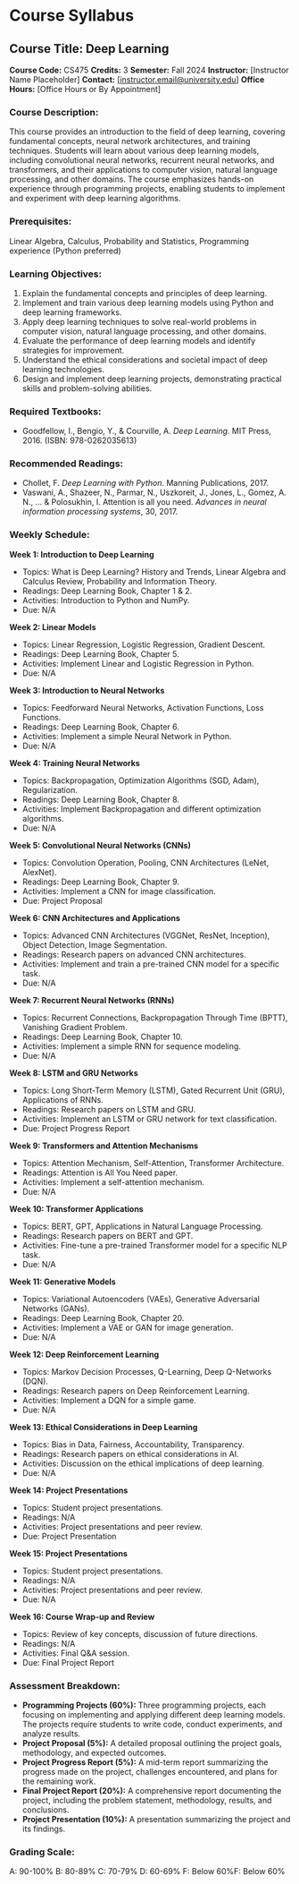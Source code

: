 # Course Syllabus
## Course Title: Deep Learning
**Course Code:** CS475
**Credits:** 3
**Semester:** Fall 2024
**Instructor:** [Instructor Name Placeholder]
**Contact:** [instructor.email@university.edu]
**Office Hours:** [Office Hours or By Appointment]

### Course Description:
This course provides an introduction to the field of deep learning, covering fundamental concepts, neural network architectures, and training techniques. Students will learn about various deep learning models, including convolutional neural networks, recurrent neural networks, and transformers, and their applications to computer vision, natural language processing, and other domains. The course emphasizes hands-on experience through programming projects, enabling students to implement and experiment with deep learning algorithms.

### Prerequisites:
Linear Algebra, Calculus, Probability and Statistics, Programming experience (Python preferred)

### Learning Objectives:
1.  Explain the fundamental concepts and principles of deep learning.
2.  Implement and train various deep learning models using Python and deep learning frameworks.
3.  Apply deep learning techniques to solve real-world problems in computer vision, natural language processing, and other domains.
4.  Evaluate the performance of deep learning models and identify strategies for improvement.
5.  Understand the ethical considerations and societal impact of deep learning technologies.
6.  Design and implement deep learning projects, demonstrating practical skills and problem-solving abilities.

### Required Textbooks:
- Goodfellow, I., Bengio, Y., & Courville, A. *Deep Learning*. MIT Press, 2016. (ISBN: 978-0262035613)

### Recommended Readings:
- Chollet, F. *Deep Learning with Python*. Manning Publications, 2017.
- Vaswani, A., Shazeer, N., Parmar, N., Uszkoreit, J., Jones, L., Gomez, A. N., ... & Polosukhin, I. Attention is all you need. *Advances in neural information processing systems*, 30, 2017.

### Weekly Schedule:
**Week 1: Introduction to Deep Learning**
- Topics: What is Deep Learning? History and Trends, Linear Algebra and Calculus Review, Probability and Information Theory.
- Readings: Deep Learning Book, Chapter 1 & 2.
- Activities: Introduction to Python and NumPy.
- Due: N/A

**Week 2: Linear Models**
- Topics: Linear Regression, Logistic Regression, Gradient Descent.
- Readings: Deep Learning Book, Chapter 5.
- Activities: Implement Linear and Logistic Regression in Python.
- Due: N/A

**Week 3: Introduction to Neural Networks**
- Topics: Feedforward Neural Networks, Activation Functions, Loss Functions.
- Readings: Deep Learning Book, Chapter 6.
- Activities: Implement a simple Neural Network in Python.
- Due: N/A

**Week 4: Training Neural Networks**
- Topics: Backpropagation, Optimization Algorithms (SGD, Adam), Regularization.
- Readings: Deep Learning Book, Chapter 8.
- Activities: Implement Backpropagation and different optimization algorithms.
- Due: N/A

**Week 5: Convolutional Neural Networks (CNNs)**
- Topics: Convolution Operation, Pooling, CNN Architectures (LeNet, AlexNet).
- Readings: Deep Learning Book, Chapter 9.
- Activities: Implement a CNN for image classification.
- Due: Project Proposal

**Week 6: CNN Architectures and Applications**
- Topics: Advanced CNN Architectures (VGGNet, ResNet, Inception), Object Detection, Image Segmentation.
- Readings: Research papers on advanced CNN architectures.
- Activities: Implement and train a pre-trained CNN model for a specific task.
- Due: N/A

**Week 7: Recurrent Neural Networks (RNNs)**
- Topics: Recurrent Connections, Backpropagation Through Time (BPTT), Vanishing Gradient Problem.
- Readings: Deep Learning Book, Chapter 10.
- Activities: Implement a simple RNN for sequence modeling.
- Due: N/A

**Week 8: LSTM and GRU Networks**
- Topics: Long Short-Term Memory (LSTM), Gated Recurrent Unit (GRU), Applications of RNNs.
- Readings: Research papers on LSTM and GRU.
- Activities: Implement an LSTM or GRU network for text classification.
- Due: Project Progress Report

**Week 9: Transformers and Attention Mechanisms**
- Topics: Attention Mechanism, Self-Attention, Transformer Architecture.
- Readings: Attention is All You Need paper.
- Activities: Implement a self-attention mechanism.
- Due: N/A

**Week 10: Transformer Applications**
- Topics: BERT, GPT, Applications in Natural Language Processing.
- Readings: Research papers on BERT and GPT.
- Activities: Fine-tune a pre-trained Transformer model for a specific NLP task.
- Due: N/A

**Week 11: Generative Models**
- Topics: Variational Autoencoders (VAEs), Generative Adversarial Networks (GANs).
- Readings: Deep Learning Book, Chapter 20.
- Activities: Implement a VAE or GAN for image generation.
- Due: N/A

**Week 12: Deep Reinforcement Learning**
- Topics: Markov Decision Processes, Q-Learning, Deep Q-Networks (DQN).
- Readings: Research papers on Deep Reinforcement Learning.
- Activities: Implement a DQN for a simple game.
- Due: N/A

**Week 13: Ethical Considerations in Deep Learning**
- Topics: Bias in Data, Fairness, Accountability, Transparency.
- Readings: Research papers on ethical considerations in AI.
- Activities: Discussion on the ethical implications of deep learning.
- Due: N/A

**Week 14: Project Presentations**
- Topics: Student project presentations.
- Readings: N/A
- Activities: Project presentations and peer review.
- Due: Project Presentation

**Week 15: Project Presentations**
- Topics: Student project presentations.
- Readings: N/A
- Activities: Project presentations and peer review.
- Due: N/A

**Week 16: Course Wrap-up and Review**
- Topics: Review of key concepts, discussion of future directions.
- Readings: N/A
- Activities: Final Q&A session.
- Due: Final Project Report

### Assessment Breakdown:
*   **Programming Projects (60%):** Three programming projects, each focusing on implementing and applying different deep learning models. The projects require students to write code, conduct experiments, and analyze results.
*   **Project Proposal (5%):** A detailed proposal outlining the project goals, methodology, and expected outcomes.
*   **Project Progress Report (5%):** A mid-term report summarizing the progress made on the project, challenges encountered, and plans for the remaining work.
*   **Final Project Report (20%):** A comprehensive report documenting the project, including the problem statement, methodology, results, and conclusions.
*   **Project Presentation (10%):** A presentation summarizing the project and its findings.

### Grading Scale:
A: 90-100%
B: 80-89%
C: 70-79%
D: 60-69%
F: Below 60%F: Below 60%